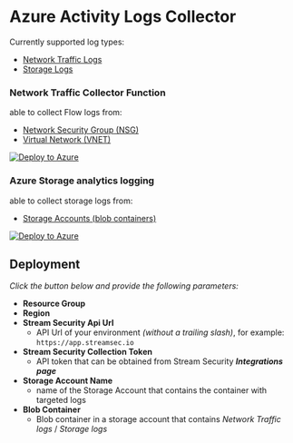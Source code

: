 # Azure Activity Logs Collector

Currently supported log types:

- [Network Traffic Logs](#network-traffic-collector-function)
- [Storage Logs](#azure-storage-analytics-logging)

### Network Traffic Collector Function

able to collect Flow logs from:

- [Network Security Group (NSG)](https://learn.microsoft.com/en-us/azure/network-watcher/network-watcher-nsg-flow-logging-overview)
- [Virtual Network (VNET)](https://learn.microsoft.com/en-us/azure/network-watcher/vnet-flow-logs-overview)

[<img src="https://aka.ms/deploytoazurebutton" alt="Deploy to Azure">](https://portal.azure.com/#create/Microsoft.Template/uri/https%3A%2F%2Fraw.githubusercontent.com%2Flightlytics%2Fazure-log-collectors%2Fmain%2Fnetwork_logs_arm_template.json)

### Azure Storage analytics logging

able to collect storage logs from:

- [Storage Accounts (blob containers)](https://learn.microsoft.com/en-us/azure/storage/common/storage-analytics-logging)

[<img src="https://aka.ms/deploytoazurebutton" alt="Deploy to Azure">](https://portal.azure.com/#create/Microsoft.Template/uri/https%3A%2F%2Fraw.githubusercontent.com%2Flightlytics%2Fazure-log-collectors%2Fmain%2Fstorage_logs_arm_template.json)

## Deployment

_Click the button below and provide the following parameters:_

- **Resource Group**
- **Region**
- **Stream Security Api Url**
    - API Url of your environment _(without a trailing slash)_, for example:
      `https://app.streamsec.io`
- **Stream Security Collection Token**
    - API token that can be obtained from Stream Security **_Integrations page_**
- **Storage Account Name**
    - name of the Storage Account that contains the container with targeted logs
- **Blob Container**
    - Blob container in a storage account that contains _Network Traffic logs_ / _Storage logs_
